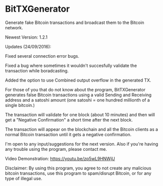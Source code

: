 # BitTXGenerator
Generate fake Bitcoin transactions and broadcast them to the Bitcoin network.

Newest Version: 1.2.1

Updates (24/09/2016):

Fixed several connection error bugs.

Fixed a bug where sometimes it wouldn't succesfully validate the transaction while boradcasting.

Added the option to use Combined output overflow in the generated TX.

For those of you that do not know about the program, BitTXGenerator generates false Bitcoin transactions using a valid Sending and Receiving address and a satoshi amount (one satoshi = one hundred millionth of a single bitcoin.)

The transaction will validate for one block (about 10 minutes) and then will get a "Negative Confirmation" a short time after the next block.

The transaction will appear on the blockchain and all the Bitcoin clients as a normal Bitcoin transaction until it gets a negative confirmation.


I'm open to any input/suggestions for the next version. Also if you're having any trouble using the program, please contact me.


Video Demonstration: https://youtu.be/zp5wL9HNWjU


Disclaimer:
By using this program, you agree to not create any malicious bitcoin transactions, use this program to spam/disrupt Bitcoin, or for any type of illegal use.
